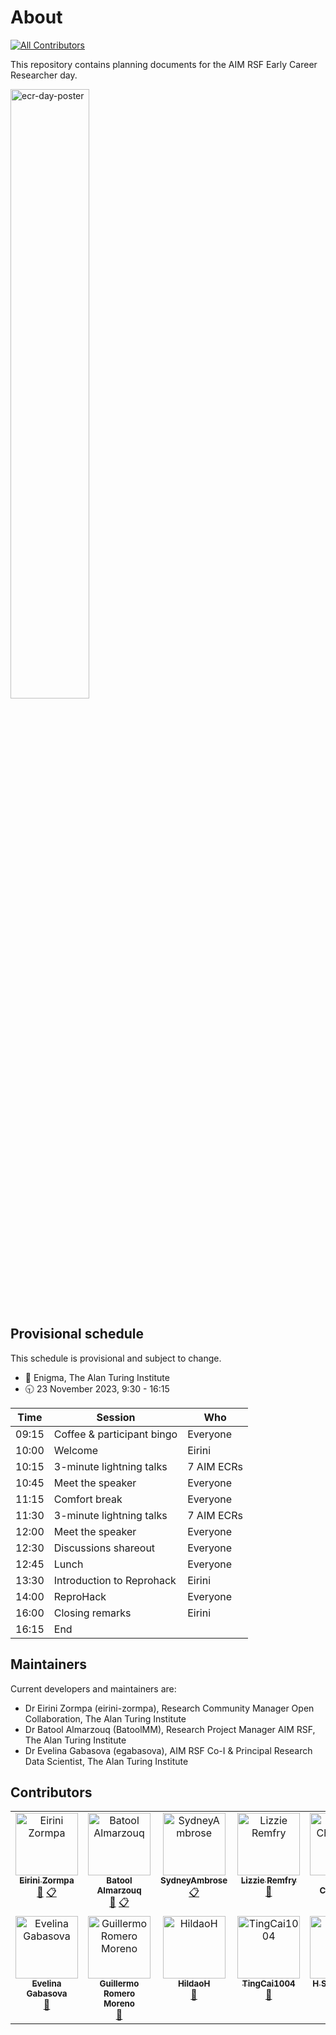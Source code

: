 # About
<!-- ALL-CONTRIBUTORS-BADGE:START - Do not remove or modify this section -->
[![All Contributors](https://img.shields.io/badge/all_contributors-13-orange.svg?style=flat-square)](#contributors-)
<!-- ALL-CONTRIBUTORS-BADGE:END -->
This repository contains planning documents for the AIM RSF Early Career Researcher day.

<img src="https://github.com/aim-rsf/ecr-day/assets/30151074/6f8e9514-f240-4e31-b77f-fee7a8c0c416" alt="ecr-day-poster" style="width:50%; height:50%"/>

## Provisional schedule
This schedule is provisional and subject to change.

- 📍 Enigma, The Alan Turing Institute
- 🕤 23 November 2023, 9:30 - 16:15

| Time  | Session                    | Who        |
| ----- | -------------------------- | ---------- |
| 09:15 | Coffee & participant bingo | Everyone   |
| 10:00 | Welcome                    | Eirini     |
| 10:15 | 3-minute lightning talks   | 7 AIM ECRs |
| 10:45 | Meet the speaker           | Everyone   |
| 11:15 | Comfort break              | Everyone   |
| 11:30 | 3-minute lightning talks   | 7 AIM ECRs |
| 12:00 | Meet the speaker           | Everyone   |
| 12:30 | Discussions shareout       | Everyone   |
| 12:45 | Lunch                      | Everyone   |
| 13:30 | Introduction to Reprohack  | Eirini     |
| 14:00 | ReproHack                  | Everyone   |
| 16:00 | Closing remarks            | Eirini     |
| 16:15 | End                        |            |

## Maintainers
Current developers and maintainers are:
- Dr Eirini Zormpa (eirini-zormpa), Research Community Manager Open Collaboration, The Alan Turing Institute
- Dr Batool Almarzouq (BatoolMM), Research Project Manager AIM RSF, The Alan Turing Institute
- Dr Evelina Gabasova (egabasova), AIM RSF Co-I & Principal Research Data Scientist, The Alan Turing Institute

## Contributors

<!-- ALL-CONTRIBUTORS-LIST:START - Do not remove or modify this section -->
<!-- prettier-ignore-start -->
<!-- markdownlint-disable -->
<table>
  <tbody>
    <tr>
      <td align="center" valign="top" width="14.28%"><a href="https://github.com/eirini-zormpa"><img src="https://avatars.githubusercontent.com/u/30151074?v=4?s=100" width="100px;" alt="Eirini Zormpa"/><br /><sub><b>Eirini Zormpa</b></sub></a><br /><a href="#ideas-eirini-zormpa" title="Ideas, Planning, & Feedback">🤔</a> <a href="#eventOrganizing-eirini-zormpa" title="Event Organizing">📋</a></td>
      <td align="center" valign="top" width="14.28%"><a href="https://batool-almarzouq.netlify.app/"><img src="https://avatars.githubusercontent.com/u/53487593?v=4?s=100" width="100px;" alt="Batool Almarzouq"/><br /><sub><b>Batool Almarzouq</b></sub></a><br /><a href="#ideas-BatoolMM" title="Ideas, Planning, & Feedback">🤔</a> <a href="#eventOrganizing-BatoolMM" title="Event Organizing">📋</a></td>
      <td align="center" valign="top" width="14.28%"><a href="https://github.com/SydneyAmbrose"><img src="https://avatars.githubusercontent.com/u/144704015?v=4?s=100" width="100px;" alt="SydneyAmbrose"/><br /><sub><b>SydneyAmbrose</b></sub></a><br /><a href="#eventOrganizing-SydneyAmbrose" title="Event Organizing">📋</a></td>
      <td align="center" valign="top" width="14.28%"><a href="https://github.com/LizRem"><img src="https://avatars.githubusercontent.com/u/96423108?v=4?s=100" width="100px;" alt="Lizzie Remfry"/><br /><sub><b>Lizzie Remfry</b></sub></a><br /><a href="#talk-LizRem" title="Talks">📢</a></td>
      <td align="center" valign="top" width="14.28%"><a href="https://github.com/robertachiovoloni"><img src="https://avatars.githubusercontent.com/u/110401047?v=4?s=100" width="100px;" alt="Roberta Chiovoloni"/><br /><sub><b>Roberta Chiovoloni</b></sub></a><br /><a href="#talk-robertachiovoloni" title="Talks">📢</a></td>
      <td align="center" valign="top" width="14.28%"><a href="https://www.research.manchester.ac.uk/portal/maurice.oconnell.html"><img src="https://avatars.githubusercontent.com/u/4921691?v=4?s=100" width="100px;" alt="Maurice O Connell"/><br /><sub><b>Maurice O Connell</b></sub></a><br /><a href="#talk-MauriceOConnell" title="Talks">📢</a></td>
      <td align="center" valign="top" width="14.28%"><a href="https://www.asraaslam.com/"><img src="https://avatars.githubusercontent.com/u/81177681?v=4?s=100" width="100px;" alt="Asra Aslam"/><br /><sub><b>Asra Aslam</b></sub></a><br /><a href="#talk-AsraAslam7" title="Talks">📢</a></td>
    </tr>
    <tr>
      <td align="center" valign="top" width="14.28%"><a href="http://evelinag.com"><img src="https://avatars.githubusercontent.com/u/5541162?v=4?s=100" width="100px;" alt="Evelina Gabasova"/><br /><sub><b>Evelina Gabasova</b></sub></a><br /><a href="#ideas-evelinag" title="Ideas, Planning, & Feedback">🤔</a></td>
      <td align="center" valign="top" width="14.28%"><a href="https://github.com/Juillermo"><img src="https://avatars.githubusercontent.com/u/26553813?v=4?s=100" width="100px;" alt="Guillermo Romero Moreno"/><br /><sub><b>Guillermo Romero Moreno</b></sub></a><br /><a href="#talk-Juillermo" title="Talks">📢</a></td>
      <td align="center" valign="top" width="14.28%"><a href="https://github.com/HildaoH"><img src="https://avatars.githubusercontent.com/u/147197481?v=4?s=100" width="100px;" alt="HildaoH"/><br /><sub><b>HildaoH</b></sub></a><br /><a href="#talk-HildaoH" title="Talks">📢</a></td>
      <td align="center" valign="top" width="14.28%"><a href="https://github.com/TingCai1004"><img src="https://avatars.githubusercontent.com/u/43291603?v=4?s=100" width="100px;" alt="TingCai1004"/><br /><sub><b>TingCai1004</b></sub></a><br /><a href="#talk-TingCai1004" title="Talks">📢</a></td>
      <td align="center" valign="top" width="14.28%"><a href="https://sami.cloud"><img src="https://avatars.githubusercontent.com/u/11949941?v=4?s=100" width="100px;" alt="H Sami Adnan"/><br /><sub><b>H Sami Adnan</b></sub></a><br /><a href="#talk-sami5001" title="Talks">📢</a></td>
      <td align="center" valign="top" width="14.28%"><a href="https://github.com/abulhasanbbk"><img src="https://avatars.githubusercontent.com/u/30344464?v=4?s=100" width="100px;" alt="Abul Hasan"/><br /><sub><b>Abul Hasan</b></sub></a><br /><a href="#talk-abulhasanbbk" title="Talks">📢</a></td>
    </tr>
  </tbody>
</table>

<!-- markdownlint-restore -->
<!-- prettier-ignore-end -->

<!-- ALL-CONTRIBUTORS-LIST:END -->
<!-- prettier-ignore-start -->
<!-- markdownlint-disable -->

<!-- markdownlint-restore -->
<!-- prettier-ignore-end -->

<!-- ALL-CONTRIBUTORS-LIST:END -->
